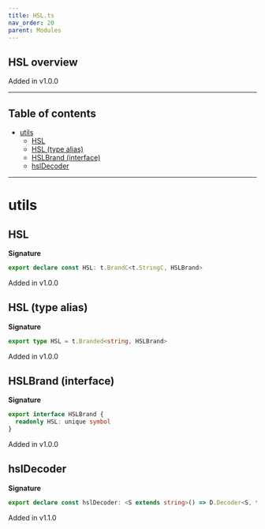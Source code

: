 ```yaml
---
title: HSL.ts
nav_order: 20
parent: Modules
---
```


## HSL overview

Added in v1.0.0

---

<h2 class="text-delta">Table of contents</h2>

- [utils](#utils)
  - [HSL](#hsl)
  - [HSL (type alias)](#hsl-type-alias)
  - [HSLBrand (interface)](#hslbrand-interface)
  - [hslDecoder](#hsldecoder)

---

# utils

## HSL

**Signature**

```ts
export declare const HSL: t.BrandC<t.StringC, HSLBrand>
```

Added in v1.0.0

## HSL (type alias)

**Signature**

```ts
export type HSL = t.Branded<string, HSLBrand>
```

Added in v1.0.0

## HSLBrand (interface)

**Signature**

```ts
export interface HSLBrand {
  readonly HSL: unique symbol
}
```

Added in v1.0.0

## hslDecoder

**Signature**

```ts
export declare const hslDecoder: <S extends string>() => D.Decoder<S, t.Branded<S, HSLBrand>>
```

Added in v1.1.0
